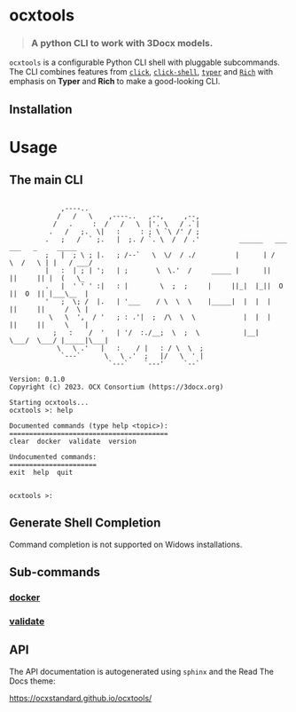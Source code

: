 # ocxtools
> ### A python CLI to work with 3Docx models.

``ocxtools`` is a configurable Python CLI shell with pluggable subcommands. The CLI combines features from [``click``](https://click.palletsprojects.com/en/8.1.x/),
[``click-shell``](https://click-shell.readthedocs.io/en/latest/), [``typer``](https://typer.tiangolo.com/) and [``Rich``](https://rich.readthedocs.io/en/stable/introduction.html)
with emphasis on **Typer** and **Rich** to make a good-looking CLI.

## Installation

# Usage
## The main CLI

````commandline

             ,----..
            /   /   \    ,----..   ,--,     ,--,
           /   .     :  /   /   \  |'. \   / .`|
          .   /   ;.  \|   :     : ; \ `\ /' / ;
         .   ;   /  ` ;.   |  ;. / `. \  /  / .'          ______   ___    ___   _     _____
         ;   |  ; \ ; |.   ; /--`   \  \/  / ./          |      | /   \  /   \ | |   / ___/
         |   :  | ; | ';   | ;       \  \.'  /     _____ |      ||     ||     || |  (   \_
         .   |  ' ' ' :|   : |        \  ;  ;     |     ||_|  |_||  O  ||  O  || |___\__  |
         '   ;  \; /  |.   | '___    / \  \  \    |_____|  |  |  |     ||     ||     /  \ |
          \   \  ',  / '   ; : .'|  ;  /\  \  \            |  |  |     ||     ||     \    |
           ;   :    /  '   | '/  :./__;  \  ;  \           |__|   \___/  \___/ |_____|\___|
            \   \ .'   |   :    / |   : / \  \  ;
             `---`      \   \ .'  ;   |/   \  ' |
                         `---`    `---'     `--`

Version: 0.1.0
Copyright (c) 2023. OCX Consortium (https://3docx.org)

Starting ocxtools...
ocxtools >: help

Documented commands (type help <topic>):
========================================
clear  docker  validate  version

Undocumented commands:
======================
exit  help  quit


ocxtools >:

````
## Generate Shell Completion
Command completion is not supported on Widows installations.

## Sub-commands
### [docker](readme/docker.md)

### [validate](readme/validate.md)

## API

The API documentation is autogenerated using ``sphinx`` and the Read The Docs theme:

https://ocxstandard.github.io/ocxtools/
